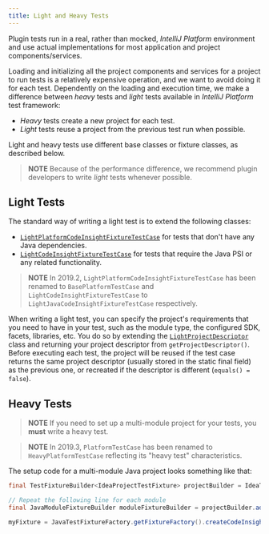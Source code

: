 ```yaml
---
title: Light and Heavy Tests
---
```

<!-- Copyright 2000-2020 JetBrains s.r.o. and other contributors. Use of this source code is governed by the Apache 2.0 license that can be found in the LICENSE file. -->

Plugin tests run in a real, rather than mocked, *IntelliJ Platform* environment and use actual implementations for most application and project components/services.

Loading and initializing all the project components and services for a project to run tests is a relatively expensive operation, and we want to avoid doing it for each test.
Dependently on the loading and execution time, we make a difference between *heavy* tests and *light* tests available in *IntelliJ Platform* test framework:

* *Heavy* tests create a new project for each test.
* *Light* tests reuse a project from the previous test run when possible.

Light and heavy tests use different base classes or fixture classes, as described below.

> **NOTE** Because of the performance difference, we recommend plugin developers to write *light* tests whenever possible.

## Light Tests

The standard way of writing a light test is to extend the following classes:

* [`LightPlatformCodeInsightFixtureTestCase`](upsource:///platform/testFramework/src/com/intellij/testFramework/fixtures/LightPlatformCodeInsightFixtureTestCase.java) for tests that don't have any Java dependencies.
* [`LightCodeInsightFixtureTestCase`](upsource:///java/testFramework/src/com/intellij/testFramework/fixtures/LightCodeInsightFixtureTestCase.java) for tests that require the Java PSI or any related functionality.

> **NOTE** In 2019.2, `LightPlatformCodeInsightFixtureTestCase` has been renamed to `BasePlatformTestCase` and `LightCodeInsightFixtureTestCase` to `LightJavaCodeInsightFixtureTestCase` respectively.

When writing a light test, you can specify the project's requirements that you need to have in your test, such as the module type, the configured SDK, facets, libraries, etc.
You do so by extending the [`LightProjectDescriptor`](upsource:///platform/testFramework/src/com/intellij/testFramework/LightProjectDescriptor.java) class and returning your project descriptor from `getProjectDescriptor()`.
Before executing each test, the project will be reused if the test case returns the same project descriptor (usually stored in the static final field) as the previous one, or recreated if the descriptor is different (`equals() = false`).


## Heavy Tests

> **NOTE** If you need to set up a multi-module project for your tests, you **must** write a heavy test.

> **NOTE** In 2019.3, `PlatformTestCase` has been renamed to `HeavyPlatformTestCase` reflecting its "heavy test" characteristics.

The setup code for a multi-module Java project looks something like that:

```java
final TestFixtureBuilder<IdeaProjectTestFixture> projectBuilder = IdeaTestFixtureFactory.getFixtureFactory().createFixtureBuilder(getName());

// Repeat the following line for each module
final JavaModuleFixtureBuilder moduleFixtureBuilder = projectBuilder.addModule(JavaModuleFixtureBuilder.class);

myFixture = JavaTestFixtureFactory.getFixtureFactory().createCodeInsightFixture(projectBuilder.getFixture());
```
